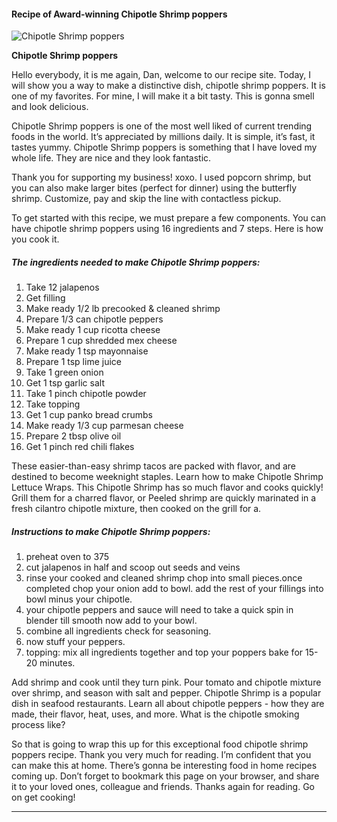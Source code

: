             

#### Recipe of Award-winning Chipotle Shrimp poppers

![Chipotle Shrimp poppers](https://img-global.cpcdn.com/recipes/6435416357994496/751x532cq70/chipotle-shrimp-poppers-recipe-main-photo.jpg)

**Chipotle Shrimp poppers**

Hello everybody, it is me again, Dan, welcome to our recipe site. Today, I will show you a way to make a distinctive dish, chipotle shrimp poppers. It is one of my favorites. For mine, I will make it a bit tasty. This is gonna smell and look delicious.

Chipotle Shrimp poppers is one of the most well liked of current trending foods in the world. It’s appreciated by millions daily. It is simple, it’s fast, it tastes yummy. Chipotle Shrimp poppers is something that I have loved my whole life. They are nice and they look fantastic.

Thank you for supporting my business! xoxo. I used popcorn shrimp, but you can also make larger bites (perfect for dinner) using the butterfly shrimp. Customize, pay and skip the line with contactless pickup.

To get started with this recipe, we must prepare a few components. You can have chipotle shrimp poppers using 16 ingredients and 7 steps. Here is how you cook it.

##### The ingredients needed to make Chipotle Shrimp poppers:

1.  Take 12 jalapenos
2.  Get filling
3.  Make ready 1/2 lb precooked & cleaned shrimp
4.  Prepare 1/3 can chipotle peppers
5.  Make ready 1 cup ricotta cheese
6.  Prepare 1 cup shredded mex cheese
7.  Make ready 1 tsp mayonnaise
8.  Prepare 1 tsp lime juice
9.  Take 1 green onion
10.  Get 1 tsp garlic salt
11.  Take 1 pinch chipotle powder
12.  Take topping
13.  Get 1 cup panko bread crumbs
14.  Make ready 1/3 cup parmesan cheese
15.  Prepare 2 tbsp olive oil
16.  Get 1 pinch red chili flakes

These easier-than-easy shrimp tacos are packed with flavor, and are destined to become weeknight staples. Learn how to make Chipotle Shrimp Lettuce Wraps. This Chipotle Shrimp has so much flavor and cooks quickly! Grill them for a charred flavor, or Peeled shrimp are quickly marinated in a fresh cilantro chipotle mixture, then cooked on the grill for a.

##### Instructions to make Chipotle Shrimp poppers:

1.  preheat oven to 375
2.  cut jalapenos in half and scoop out seeds and veins
3.  rinse your cooked and cleaned shrimp chop into small pieces.once completed chop your onion add to bowl. add the rest of your fillings into bowl minus your chipotle.
4.  your chipotle peppers and sauce will need to take a quick spin in blender till smooth now add to your bowl.
5.  combine all ingredients check for seasoning.
6.  now stuff your peppers.
7.  topping: mix all ingredients together and top your poppers bake for 15-20 minutes.

Add shrimp and cook until they turn pink. Pour tomato and chipotle mixture over shrimp, and season with salt and pepper. Chipotle Shrimp is a popular dish in seafood restaurants. Learn all about chipotle peppers - how they are made, their flavor, heat, uses, and more. What is the chipotle smoking process like?

So that is going to wrap this up for this exceptional food chipotle shrimp poppers recipe. Thank you very much for reading. I’m confident that you can make this at home. There’s gonna be interesting food in home recipes coming up. Don’t forget to bookmark this page on your browser, and share it to your loved ones, colleague and friends. Thanks again for reading. Go on get cooking!

* * *